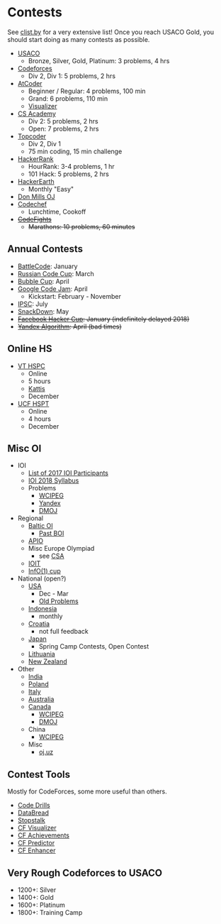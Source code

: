 # Contests
See [clist.by](http://clist.by/) for a very extensive list! Once you reach USACO Gold, you should start doing as many contests as possible.

  * [USACO](http://www.usaco.org/)
    * Bronze, Silver, Gold, Platinum: 3 problems, 4 hrs
  * [Codeforces](http://codeforces.com/)
    * Div 2, Div 1: 5 problems, 2 hrs
  * [AtCoder](https://atcoder.jp/)
    * Beginner / Regular: 4 problems, 100 min 
    * Grand: 6 problems, 110 min
    * [Visualizer](https://kenkoooo.com/atcoder/)
  * [CS Academy](https://csacademy.com/)
    * Div 2: 5 problems, 2 hrs
    * Open: 7 problems, 2 hrs
  * [Topcoder](https://www.topcoder.com/my-dashboard/)
    * Div 2, Div 1
    * 75 min coding, 15 min challenge
  * [HackerRank](https://www.hackerrank.com/dashboard)
    * HourRank: 3-4 problems, 1 hr
    * 101 Hack: 5 problems, 2 hrs
  * [HackerEarth](http://hackerearth.com/)
    * Monthly "Easy"
  * [Don Mills OJ](http://dmoj.ca/)
  * [Codechef](http://codechef.com/)
    * Lunchtime, Cookoff
  * ~~[CodeFights](https://codefights.com/)~~
    * ~~Marathons: 10 problems, 60 minutes~~

## Annual Contests 
  * [BattleCode](https://www.battlecode.org): January
  * [Russian Code Cup](http://www.russiancodecup.ru/en/): March
  * [Bubble Cup](http://bubblecup.org/): April
  * [Google Code Jam](https://code.google.com/codejam/): April
    * Kickstart: February - November
  * [IPSC](https://ipsc.ksp.sk/rules): July 
  * [SnackDown](https://www.codechef.com/snackdown/2017/schedule): May
  * ~~[Facebook Hacker Cup](https://www.facebook.com/hackercup/): January (indefinitely delayed 2018)~~
  * ~~[Yandex Algorithm](https://contest.yandex.ru/contest-list/): April (bad times)~~
  
## Online HS

 * [VT HSPC](https://icpc.cs.vt.edu/#/hscontest2017)
    * Online
    * 5 hours
    * [Kattis](https://open.kattis.com/problem-sources/2016%20Virginia%20Tech%20High%20School%20Programming%20Contest)
    * December
  * [UCF HSPT](https://hspt.ucfprogrammingteam.org/index.php/hspt-online-edition)
    * Online
    * 4 hours
    * December
    
## Misc OI

  * IOI
    * [List of 2017 IOI Participants](http://weaselcrow.com/pro/cf/ioi2017/)
    * [IOI 2018 Syllabus](https://people.ksp.sk/~misof/ioi-syllabus/ioi-syllabus.pdf)
    * Problems
      * [WCIPEG](http://wcipeg.com)
      * [Yandex](https://contest.yandex.ru/ioi/Info/)
      * [DMOJ](https://dmoj.ca/problems/?search=ioi)
  * Regional
    * [Baltic OI](http://www.boi2017.org/)
      * [Past BOI](https://cses.fi/boi/list/)
    * [APIO](http://apio-olympiad.org/)
    * Misc Europe Olympiad
      * see [CSA](https://csacademy.com/contests/)
    * [IOIT](http://ioit.altervista.org/2018-teams-and-contests-.html)
    * [InfO(1) cup](http://info1cup.com/)
  * National (open?)
    * [USA](http://www.usaco.org/)
      * Dec - Mar
      * [Old Problems](http://tjsct.wikidot.com/usaco/)
    * [Indonesia](https://competition.ia-toki.org/contests)
      * monthly
    * [Croatia](http://hsin.hr/coci/)
      * not full feedback
    * [Japan](http://cms.ioi-jp.org/)
      * Spring Camp Contests, Open Contest
    * [Lithuania](http://online.lmio.lt/)
    * [New Zealand](http://www.nzoi.org.nz/nzic/)
  * Other
    * [India](https://www.iarcs.org.in/inoi/)
    * [Poland](https://szkopul.edu.pl/portal/)
    * [Italy](https://training.olinfo.it/#/overview)
    * [Australia](https://orac.amt.edu.au/)
    * [Canada](https://cemc.math.uwaterloo.ca/contests/computing.html)
      * [WCIPEG](https://wcipeg.com/problems/cat%3Dccc%2Cshow%3D50)
      * [DMOJ](https://dmoj.ca/problems/?category=24)
    * China
      * [WCIPEG](https://wcipeg.com/problems/cat%3Dnoi%2Cshow%3D50)
    * Misc
      * [oj.uz](https://oj.uz/)

  
## Contest Tools

Mostly for CodeForces, some more useful than others.

  * [Code Drills](http://code-drills.com/)
  * [DataBread](http://databread.in/board.php)
  * [Stopstalk](https://www.stopstalk.com)
  * [CF Visualizer](http://cfviz.netlify.com/compare.html)
  * [CF Achievements](http://cfa.yuldashev.net/)
  * [CF Predictor](https://chrome.google.com/webstore/detail/cf-predictor/ocfloejijfhhkkdmheodbaanephbnfhn)
  * [CF Enhancer](https://chrome.google.com/webstore/detail/codeforces-enhancer/ocmandagmgmkcplckgnfgaokpgkfenmp)
  
## Very Rough Codeforces to USACO
  * 1200+: Silver
  * 1400+: Gold
  * 1600+: Platinum
  * 1800+: Training Camp
